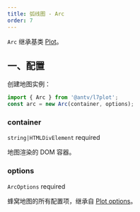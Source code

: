 ```yaml
---
title: 弧线图 - Arc
order: 7
---
```


`Arc` 继承基类 [Plot](/zh/docs/api/plot-api)。

## 一、配置

创建地图实例：

```ts
import { Arc } from '@antv/l7plot';
const arc = new Arc(container, options);
```

### container

`string|HTMLDivElement` required

地图渲染的 DOM 容器。

### options

`ArcOptions` required

蜂窝地图的所有配置项，继承自 [Plot options](/zh/docs/api/plot-api#options)。
